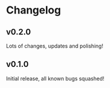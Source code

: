 # Changelog

## v0.2.0

Lots of changes, updates and polishing!

## v0.1.0

Initial release, all known bugs squashed!